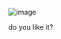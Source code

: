 ![image](https://github.com/user-attachments/assets/d942e9ed-a852-476d-a9bf-2dd16e3e1ee1)


do you like it?
